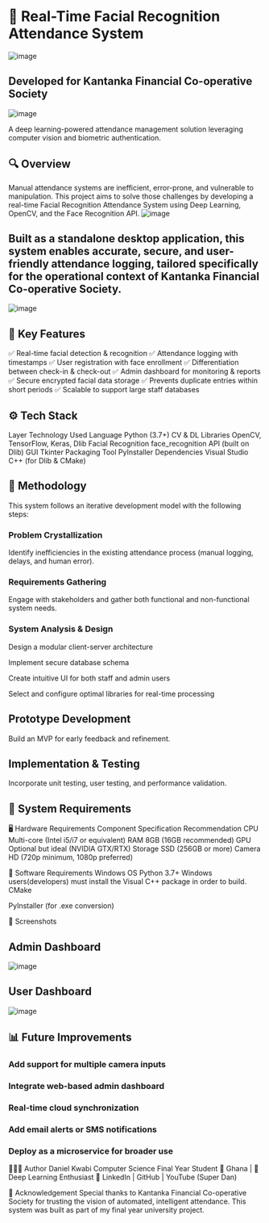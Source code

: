 # 📸 Real-Time Facial Recognition Attendance System
![image](https://github.com/user-attachments/assets/1b688437-ee45-4dd0-bc9e-ab75bb567e4b)


## Developed for Kantanka Financial Co-operative Society
![image](https://github.com/user-attachments/assets/5cc33518-b3cf-4b50-9525-794802cb1611)


A deep learning-powered attendance management solution leveraging computer vision and biometric authentication.

## 🔍 Overview
Manual attendance systems are inefficient, error-prone, and vulnerable to manipulation. This project aims to solve those challenges by developing a real-time Facial Recognition Attendance System using Deep Learning, OpenCV, and the Face Recognition API.
![image](https://github.com/user-attachments/assets/976499f0-8e0f-477d-b1d3-546b1c749b6f)


## Built as a standalone desktop application, this system enables accurate, secure, and user-friendly attendance logging, tailored specifically for the operational context of Kantanka Financial Co-operative Society.
![image](https://github.com/user-attachments/assets/5e99054b-3e62-492d-9091-71514a094f47)


## 🎯 Key Features
✅ Real-time facial detection & recognition
✅ Attendance logging with timestamps
✅ User registration with face enrollment
✅ Differentiation between check-in & check-out
✅ Admin dashboard for monitoring & reports
✅ Secure encrypted facial data storage
✅ Prevents duplicate entries within short periods
✅ Scalable to support large staff databases

## ⚙️ Tech Stack
Layer	Technology Used
Language	Python (3.7+)
CV & DL Libraries	OpenCV, TensorFlow, Keras, Dlib
Facial Recognition	face_recognition API (built on Dlib)
GUI	Tkinter
Packaging Tool	PyInstaller
Dependencies	Visual Studio C++ (for Dlib & CMake)

## 🧠 Methodology
This system follows an iterative development model with the following steps:

### Problem Crystallization
Identify inefficiencies in the existing attendance process (manual logging, delays, and human error).

### Requirements Gathering
Engage with stakeholders and gather both functional and non-functional system needs.

### System Analysis & Design

Design a modular client-server architecture

Implement secure database schema

Create intuitive UI for both staff and admin users

Select and configure optimal libraries for real-time processing

## Prototype Development
Build an MVP for early feedback and refinement.

## Implementation & Testing
Incorporate unit testing, user testing, and performance validation.

## 🧪 System Requirements

🖥️ Hardware Requirements
Component	Specification Recommendation
CPU	Multi-core (Intel i5/i7 or equivalent)
RAM	8GB (16GB recommended)
GPU	Optional but ideal (NVIDIA GTX/RTX)
Storage	SSD (256GB or more)
Camera	HD (720p minimum, 1080p preferred)

💽 Software Requirements
Windows OS
Python 3.7+
Windows users(developers) must install the Visual C++ package in order to build. 
CMake

PyInstaller (for .exe conversion)

📸 Screenshots
## Admin Dashboard 
![image](https://github.com/user-attachments/assets/66e9faea-8630-4d42-9ff6-9f75daa589be)

## User Dashboard 
![image](https://github.com/user-attachments/assets/ae57ac2c-5767-415d-a79a-4eb285348a8d)



## 📊 Future Improvements
### Add support for multiple camera inputs

### Integrate web-based admin dashboard

### Real-time cloud synchronization

### Add email alerts or SMS notifications

### Deploy as a microservice for broader use

👨🏽‍💻 Author
Daniel Kwabi
Computer Science Final Year Student
📍 Ghana | 🧠 Deep Learning  Enthusiast
🔗 LinkedIn | GitHub | YouTube (Super Dan)


📜 Acknowledgement
Special thanks to Kantanka Financial Co-operative Society for trusting the vision of automated, intelligent attendance. This system was built as part of my final year university project.
